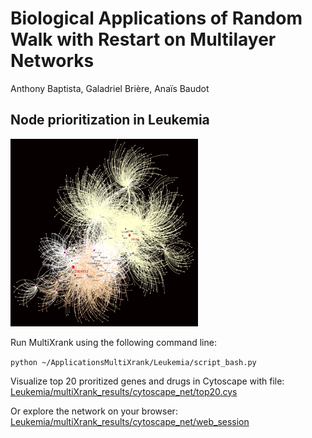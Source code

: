 # Biological Applications of Random Walk with Restart on Multilayer Networks
Anthony Baptista, Galadriel Brière, Anaïs Baudot

## Node prioritization in Leukemia

<!-- ![Top 20 genes and drugs prioritized in Leukemia](Leukemia/multiXrank_results/cytoscape_net/top20.png) -->

<img src="Leukemia/multiXrank_results/cytoscape_net/top20.png" alt="Top 20 genes and drugs prioritized in Leukemia" style="width:300px;height:300px;">

Run MultiXrank using the following command line:

```python ~/ApplicationsMultiXrank/Leukemia/script_bash.py``` 

Visualize top 20 proritized genes and drugs in Cytoscape with file: [Leukemia/multiXrank_results/cytoscape_net/top20.cys](Leukemia/multiXrank_results/cytoscape_net/top20.cys)

Or explore the network on your browser: [Leukemia/multiXrank_results/cytoscape_net/web_session](Leukemia/multiXrank_results/cytoscape_net/web_session/)

